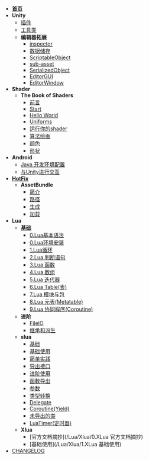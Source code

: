 * [**首页**](/README)
* **Unity**
    * [插件](/UnityNotes/Plugins)
    * [工具类](/UnityNotes/GameTool)
    * **编辑器拓展**
        * [inspector](/UnityNotes/EditorExpand/编辑器拓展_1.0_inspector)
        * [数据储存](/UnityNotes/EditorExpand/编辑器拓展_2.1_数据储存)
        * [ScriptableObject](/UnityNotes/EditorExpand/编辑器拓展_2.2_ScriptableObject)
        * [sub-asset](/UnityNotes/EditorExpand/编辑器拓展_2.3_sub-asset)
        * [SerializedObject](/UnityNotes/EditorExpand/编辑器拓展_3.0_SerializedObject)
		* [EditorGUI](/UnityNotes/EditorExpand/编辑器拓展_4.0_EditorGUI)
		* [EditorWindow](/UnityNotes/EditorExpand/编辑器拓展_5.0_EditorWindow)
* **Shader**
    * **The Book of Shaders**
        * [前言](/Shader/TheBookofShaders/TheBookOfShaders_0_前言)
        * [Start](/Shader/TheBookofShaders/TheBookOfShaders_1_Start)
        * [Hello World](/Shader/TheBookofShaders/TheBookOfShaders_2_HelloWorld)
        * [Uniforms](/Shader/TheBookofShaders/TheBookOfShaders_3_Uniforms)
        * [运行你的shader](/Shader/TheBookofShaders/TheBookOfShaders_4_运行你的shader)
        * [算法绘画](/Shader/TheBookofShaders/TheBookOfShaders_5_算法绘画)
        * [颜色](/Shader/TheBookofShaders/TheBookOfShaders_6_颜色)
        * [形状](/Shader/TheBookofShaders/TheBookOfShaders_7_形状)
* **Android**
    * [Java 开发环境配置](/AndroidNotes/JavaEnvironment)
    * [与Unity进行交互](/AndroidNotes/UniWithAndroid)
* **[HotFix](/HotFix/README.md)**
	* **AssetBundle**
		* [简介](/HotFix/AssetBundle/AssetBundle_0_简介)
        * [路径](/HotFix/AssetBundle/AssetBundle_0_路径)
        * [生成](/HotFix/AssetBundle/AssetBundle_1_生成)
        * [加载](/HotFix/AssetBundle/AssetBundle_2_加载)
* **Lua**
    * **[基础](/Lua/基础)**
        * [0.Lua基本语法](/Lua/基础/0.lua_基本语法)
        * [0.Lua环境安装](/Lua/基础/0.lua_环境安装)
        * [1.Lua循环](/Lua/基础/1.lua_循环)
        * [2.Lua 判断语句](/Lua/基础/2.lua_判断语句)
        * [3.Lua 函数](/Lua/基础/3.lua_函数)
        * [4.Lua 数组](/Lua/基础/4.lua_数组)
        * [5.Lua 迭代器](/Lua/基础/5.lua_迭代器)
        * [6.Lua Table(表)](/Lua/基础/6.Lua_table(表))
        * [7.Lua 模块与包](/Lua/基础/7.Lua_模块与包)
        * [8.Lua 元表(Metatable)](/Lua/基础/8.Lua_元表(Metatable))
        * [9.Lua 协同程序(Coroutine)](/Lua/基础/9.Lua_协同程序(coroutine))	
    * **进阶**
    	* [FileIO](/Lua/进阶/FileIO)
		* [继承和派生](/Lua/进阶/继承和派生)
    * **slua**
    	* [基础](/Lua/slua/0.slua_基础)
        * [基础使用](/Lua/slua/0.slua_基础使用)
        * [简单实践](/Lua/slua/0.slua_简单实践)
        * [导出接口](/Lua/slua/1.slua_导出接口)
        * [进阶使用](/Lua/slua/10.slua_进阶使用)
        * [函数导出](/Lua/slua/2.slua_函数导出)
        * [参数](/Lua/slua/3.slua_参数)
        * [类型转换](/Lua/slua/4.slua_类型转换)
        * [Delegate](/Lua/slua/5.slua_delegate)
        * [Coroutine(Yield)](/Lua/slua/6.slua_Coroutine(Yield))
        * [未导出的类](/Lua/slua/7.slua_未导出的类)
        * [LuaTimer(定时器)](/Lua/slua/8.slua_LuaTimer(定时器))	
    * **Xlua**
        * [官方文档摘抄](/Lua/Xlua/0.XLua 官方文档摘抄)
        * [基础使用](/Lua/Xlua/1.XLua 基础使用)
* [CHANGELOG](/CHANGELOG.md)